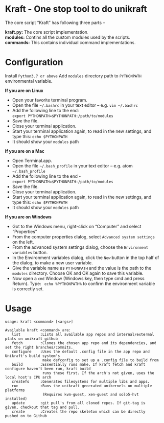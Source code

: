 # Kraft - One stop tool to do unikraft

The core script “Kraft” has following three parts –  

**kraft.py:** The core script implementation.   
**modules:** Contins all the custom modules used by the scripts.  
**commands:** This contains individual command implementations. 


# Configuration
Install `Python3.7 or above`
Add `modules` directory path to `PYTHONPATH` environmental variable.

**If you are on Linux**  
- Open your favorite terminal program.
- Open the file `~/.bashrc` in your text editor – e.g. `vim ~/.bashrc`
- Add the following line to the end:  
`export PYTHONPATH=$PYTHONPATH:/path/to/modules`  
- Save the file.
- Close your terminal application.
- Start your terminal application again, to read in the new settings, and type this:
`echo $PYTHONPATH`  
- It should show your `modules` path

**If you are on a Mac**  
- Open Terminal.app.  
- Open the file `~/.bash_profile` in your text editor – e.g. atom `~/.bash_profile`
- Add the following line to the end -  
`export PYTHONPATH=$PYTHONPATH:/path/to/modules`  
- Save the file.
- Close your terminal application.
- Start your terminal application again, to read in the new settings, and type this:
`echo $PYTHONPATH`  
- It should show your `modules` path

**If you are on Windows**
- Got to the Windows menu, right-click on “Computer” and select “Properties”
- From the computer properties dialog, select `Advanced system settings` on the left.
- From the advanced system settings dialog, choose the `Environment variables` button.
- In the Environment variables dialog, click the `New` button in the top half of the dialog, to make a new user variable.
- Give the variable name as `PYTHONPATH` and the value is the path to the `modules` directory. Choose OK and OK again to save this variable.
- Now open a `cmd` Window (Windows key, then type cmd and press Return). Type: `
echo %PYTHONPATH%`
to confirm the environment variable is correctly set.

# Usage

```
usage: kraft <command> [<args>]

Available kraft <command> are:
   list         :Lists all available app repos and internal/extermal plats on unikraft github
   fetch        :Clones the chosen app repo and its dependencies, and set the right branches/commits.
   configure    :Uses the default .config file in the app repo and Unikraft's build system's
                 make defconfig to set up a .config file to build from
   build        :Essentially runs make. If kraft fetch and kraft configure haven't been run, kraft build
                 runs these first. If the arch's not given, uses the local host's CPU arch
   createfs     :Generates filesystems for multiple libs and apps.
   run          :Runs the unikraft generated unikernels on multiple platforms
                 (Requires kvm-guest, xen-guest and solo5-hvt installed)
   update       :git pull's from all cloned repos. If git-tag is given, checkout that tag and pull.
   create       :Creates the repo skeleton which can be directly pushed on to Github

```

 


